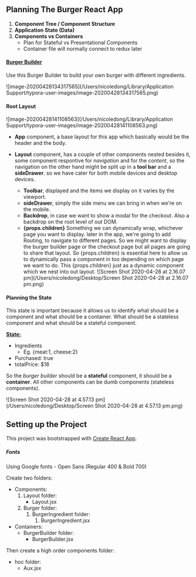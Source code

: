 ## Planning The Burger React App

1. **Component Tree / Component Structure**
2. **Application State (Data)**
3. **Components vs Containers**
   - Plan for Stateful vs Presentational Components
   - Container file will normally connect to redux later

#### <u>Burger Builder</u>

Use this Burger Builder to build your own burger with different ingredients.

![image-20200428134317565](/Users/nicoledong/Library/Application Support/typora-user-images/image-20200428134317565.png)

#### Root Layout

![image-20200428141108563](/Users/nicoledong/Library/Application Support/typora-user-images/image-20200428141108563.png)

- **App** component, a base layout for this app which basically would be the header and the body.

- **Layout** component, has a couple of other components nested besides it, some component respontive for _navigation_ and for the _content_, so the navigation on the other hand might be split up in a **tool bar** and a **sideDrawer**. so we have cater for both mobile devices and desktop devices.
  - **Toolbar**, displayed and the items we display on it varies by the viewport.
  - **sideDrawer**, simply the side menu we can bring in when we're on the mobile.
  - **Backdrop**, in case we want to show a modal for the checkout. Also a backdrop on the root level of out DOM.
  - **{props.children}** Something we can dynamically wrap, whichever page you want to display. later in the app, we're going to add Routing, to navigate to different pages. So we might want to display the burger builder page or the checkout page but all pages are going to share that layout. So {props.children} is essential here to allow us to dynamically pass a component in too depending on which page we want to do. This {props.children} just as a dynamic component which we nest into out layout. ![Screen Shot 2020-04-28 at 2.16.07 pm](/Users/nicoledong/Desktop/Screen Shot 2020-04-28 at 2.16.07 pm.png)

#### Planning the State

This state is important because it allows us to identify what should be a component and what should be a container. What should be a stateless component and what should be a stateful component.

**<u>State:</u>**

- Ingredients
  - Eg. {meat:1, cheese:2}
- Purchased: true
- totalPrice: \$18

So the _burger builder_ should be a **stateful** component, it should be a **container**. All other components can be dumb components (stateless components).

![Screen Shot 2020-04-28 at 4.57.13 pm](/Users/nicoledong/Desktop/Screen Shot 2020-04-28 at 4.57.13 pm.png)

## Setting up the Project

This project was bootstrapped with [Create React App](https://github.com/facebook/create-react-app).

##### Fonts

Using Google fonts - Open Sans (Regular 400 & Bold 700)

Create two folders:

- Components:
  1. Layout folder:
     - Layout.jsx
  2. Burger folder:
     1. BurgerIngredient folder:
        1. BurgerIngredient.jsx
- Containers:
  - BurgerBuilder folder:
    - BurgerBuilder.jsx

Then create a high order components folder:

- hoc folder:
  - Aux.jsx
